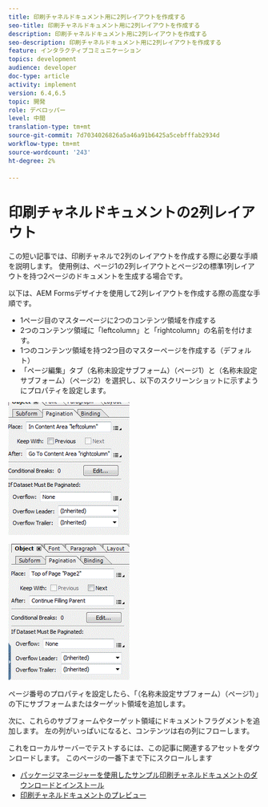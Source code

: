 ```yaml
---
title: 印刷チャネルドキュメント用に2列レイアウトを作成する
seo-title: 印刷チャネルドキュメント用に2列レイアウトを作成する
description: 印刷チャネルドキュメント用に2列レイアウトを作成する
seo-description: 印刷チャネルドキュメント用に2列レイアウトを作成する
feature: インタラクティブコミュニケーション
topics: development
audience: developer
doc-type: article
activity: implement
version: 6.4,6.5
topic: 開発
role: デベロッパー
level: 中間
translation-type: tm+mt
source-git-commit: 7d7034026826a5a46a91b6425a5cebfffab2934d
workflow-type: tm+mt
source-wordcount: '243'
ht-degree: 2%

---
```



# 印刷チャネルドキュメントの2列レイアウト

この短い記事では、印刷チャネルで2列のレイアウトを作成する際に必要な手順を説明します。 使用例は、ページ1の2列レイアウトとページ2の標準1列レイアウトを持つ2ページのドキュメントを生成する場合です。

以下は、AEM Formsデザイナを使用して2列レイアウトを作成する際の高度な手順です。

* 1ページ目のマスターページに2つのコンテンツ領域を作成する
* 2つのコンテンツ領域に「leftcolumn」と「rightcolumn」の名前を付けます。
* 1つのコンテンツ領域を持つ2つ目のマスターページを作成する（デフォルト）
* 「ページ編集」タブ（名称未設定サブフォーム）（ページ1）と（名称未設定サブフォーム）（ページ2）を選択し、以下のスクリーンショットに示すようにプロパティを設定します。

![page1](assets/untitledsubform_paginationproperties.gif)

![page2](assets/untitled_subformpage2.gif)

ページ番号のプロパティを設定したら、「（名称未設定サブフォーム）（ページ1）」の下にサブフォームまたはターゲット領域を追加します。

次に、これらのサブフォームやターゲット領域にドキュメントフラグメントを追加します。 左の列がいっぱいになると、コンテンツは右の列にフローします。

これをローカルサーバーでテストするには、この記事に関連するアセットをダウンロードします。 このページの一番下まで下にスクロールします

* [パッケージマネージャーを使用したサンプル印刷チャネルドキュメントのダウンロードとインストール](assets/print-channel-with-two-column-layout.zip)
* [印刷チャネルドキュメントのプレビュー](http://localhost:4502/content/dam/formsanddocuments/2columnlayout/jcr:content?channel=print&amp;mode=preview&amp;dataRef=service%3A%2F%2FFnDTestData&amp;wcmmode=disabled)
